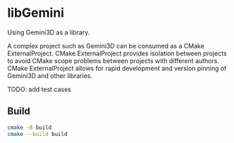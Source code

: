 # libGemini

Using Gemini3D as a library.

A complex project such as Gemini3D can be consumed as a CMake ExternalProject.
CMake ExternalProject provides isolation between projects to avoid CMake scope problems between projects with different authors.
CMake ExternalProject allows for rapid development and version pinning of Gemini3D and other libraries.

TODO: add test cases

## Build

```sh
cmake -B build
cmake --build build
```
